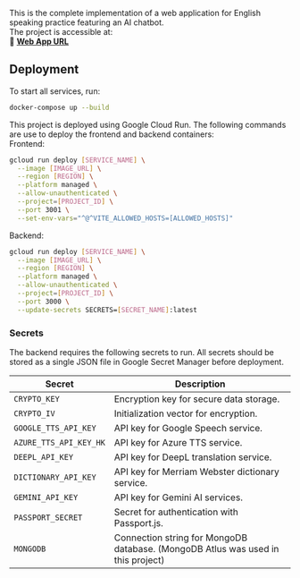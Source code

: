 This is the complete implementation of a web application for English speaking practice featuring an AI chatbot.<br>
The project is accessible at:<br>
🔗 **[Web App URL](https://fyp-frontend-629590115382.asia-northeast1.run.app/)**

## Deployment
To start all services, run:
```bash
docker-compose up --build
```

This project is deployed using Google Cloud Run. The following commands are use to deploy the frontend and backend containers:<br>
Frontend:<br>
```bash
gcloud run deploy [SERVICE_NAME] \
  --image [IMAGE_URL] \
  --region [REGION] \
  --platform managed \
  --allow-unauthenticated \
  --project=[PROJECT_ID] \
  --port 3001 \
  --set-env-vars="^@^VITE_ALLOWED_HOSTS=[ALLOWED_HOSTS]"
```

Backend:<br>
```bash
gcloud run deploy [SERVICE_NAME] \
  --image [IMAGE_URL] \
  --region [REGION] \
  --platform managed \
  --allow-unauthenticated \
  --project=[PROJECT_ID] \
  --port 3000 \
  --update-secrets SECRETS=[SECRET_NAME]:latest
```

### Secrets
The backend requires the following secrets to run. All secrets should be stored as a single JSON file in Google Secret Manager before deployment.

| **Secret**               | **Description**                                      |
|--------------------------|------------------------------------------------------|
| `CRYPTO_KEY`            | Encryption key for secure data storage.              |
| `CRYPTO_IV`             | Initialization vector for encryption.                |
| `GOOGLE_TTS_API_KEY`    | API key for Google Speech service.                   |
| `AZURE_TTS_API_KEY_HK`  | API key for Azure TTS service.                       |
| `DEEPL_API_KEY`         | API key for DeepL translation service.               |
| `DICTIONARY_API_KEY`    | API key for Merriam Webster dictionary service.      |
| `GEMINI_API_KEY`        | API key for Gemini AI services.                      |
| `PASSPORT_SECRET`       | Secret for authentication with Passport.js.          |
| `MONGODB`              | Connection string for MongoDB database. (MongoDB Atlus was used in this project)  |
